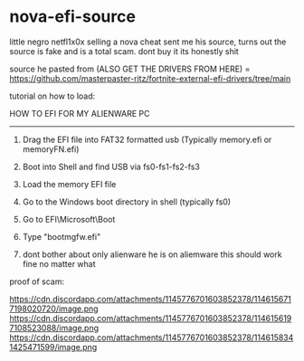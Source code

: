 # nova-efi-source
little negro netfl1x0x selling a nova cheat sent me his source, turns out the source is fake and is a total scam. dont buy it its honestly shit


source he pasted from (ALSO GET THE DRIVERS FROM HERE) = https://github.com/masterpaster-ritz/fortnite-external-efi-drivers/tree/main

tutorial on how to load:

HOW TO EFI FOR MY ALIENWARE PC

------

1. Drag the EFI file into FAT32 formatted usb (Typically memory.efi or memoryFN.efi)
2. Boot into Shell and find USB via fs0-fs1-fs2-fs3
3. Load the memory EFI file
4. Go to the Windows boot directory in shell (typically fs0)
5. Go to EFI\Microsoft\Boot
6. Type "bootmgfw.efi"

7. dont bother about only alienware he is on aliemware this should work fine no matter what


proof of scam:

https://cdn.discordapp.com/attachments/1145776701603852378/1146156717198020720/image.png
https://cdn.discordapp.com/attachments/1145776701603852378/1146156197108523088/image.png
https://cdn.discordapp.com/attachments/1145776701603852378/1146158341425471599/image.png
